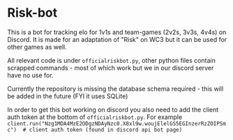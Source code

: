 # Risk-bot

This is a bot for tracking elo for 1v1s and team-games (2v2s, 3v3s, 4v4s) on Discord. It is made for an adaptation of "Risk" on WC3 but it can be used for other games as well. 

All relevant code is under `officialriskbot.py`, other python files contain scrapped commands - most of which work but we in our discord server have no use for.

Currently the repository is missing the database schema required - this will be added in the future (FYI it uses SQLite)

In order to get this bot working on discord you also need to add the client auth token at the bottom of `officialriskbot.py`. For example
`client.run("Nzg1MDA4MzE2ODgzNDAyNzc0.X8xl9w.woujElelGS5EGInzerRzZOIPSmc")  # client auth token (found in discord api bot page)`
